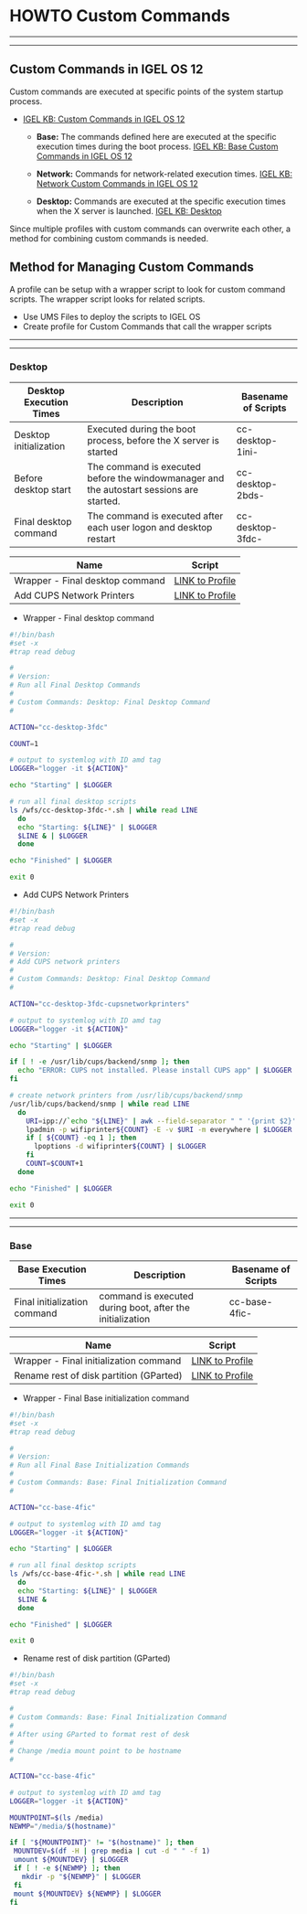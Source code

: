 # HOWTO Custom Commands

-----

-----

<!--
Comments
-->

## Custom Commands in IGEL OS 12

Custom commands are executed at specific points of the system startup process.

- [IGEL KB: Custom Commands in IGEL OS 12](https://kb.igel.com/en/igel-os-base-system/12.4/custom-commands-in-igel-os-12)

    - **Base:** The commands defined here are executed at the specific execution times during the boot process. [IGEL KB: Base Custom Commands in IGEL OS 12](https://kb.igel.com/en/igel-os-base-system/12.4/base-custom-commands-in-igel-os-12)

    - **Network:** Commands for network-related execution times. [IGEL KB: Network Custom Commands in IGEL OS 12](https://kb.igel.com/en/igel-os-base-system/12.4/network-custom-commands-in-igel-os-12)

    - **Desktop:** Commands are executed at the specific execution times when the X server is launched. [IGEL KB: Desktop](https://kb.igel.com/en/igel-os-base-system/12.4/desktop-1)

Since multiple profiles with custom commands can overwrite each other, a method for combining custom commands is needed.

## Method for Managing Custom Commands

A profile can be setup with a wrapper script to look for custom command scripts. The wrapper script looks for related scripts.

- Use UMS Files to deploy the scripts to IGEL OS
- Create profile for Custom Commands that call the wrapper scripts

-----

-----

### Desktop

| Desktop Execution Times | Description | Basename of Scripts |
|-------------------------|-------------|----------------------
| Desktop initialization | Executed during the boot process, before the X server is started | cc-desktop-1ini- |
| Before desktop start | The command is executed before the windowmanager and the autostart sessions are started. | cc-desktop-2bds- |
| Final desktop command | The command is executed after each user logon and desktop restart | cc-desktop-3fdc- |

| Name | Script |
|-------------|---------|
| Wrapper - Final desktop command | <a href="../Scripts/HOWTO-Custom-Commands-cc-desktop-3fdc.sh" download>LINK to Profile</a> |
| Add CUPS Network Printers | <a href="../Scripts/HOWTO-Custom-Commands-cc-desktop-3fdc-cupsnetworkprinters.sh" download>LINK to Profile</a> |

- Wrapper - Final desktop command

```bash linenums="1"
#!/bin/bash
#set -x
#trap read debug

#
# Version: 
# Run all Final Desktop Commands
#
# Custom Commands: Desktop: Final Desktop Command
#

ACTION="cc-desktop-3fdc"

COUNT=1

# output to systemlog with ID amd tag
LOGGER="logger -it ${ACTION}"

echo "Starting" | $LOGGER

# run all final desktop scripts
ls /wfs/cc-desktop-3fdc-*.sh | while read LINE
  do
  echo "Starting: ${LINE}" | $LOGGER
  $LINE & | $LOGGER
  done

echo "Finished" | $LOGGER

exit 0
```

- Add CUPS Network Printers

```bash linenums="1"
#!/bin/bash
#set -x
#trap read debug

#
# Version:
# Add CUPS network printers
#
# Custom Commands: Desktop: Final Desktop Command
#

ACTION="cc-desktop-3fdc-cupsnetworkprinters"

# output to systemlog with ID amd tag
LOGGER="logger -it ${ACTION}"

echo "Starting" | $LOGGER

if [ ! -e /usr/lib/cups/backend/snmp ]; then
  echo "ERROR: CUPS not installed. Please install CUPS app" | $LOGGER
fi

# create network printers from /usr/lib/cups/backend/snmp
/usr/lib/cups/backend/snmp | while read LINE
  do
    URI=ipp://`echo "${LINE}" | awk --field-separator " " '{print $2}' | sed -e 's|^.*//||' -e 's|[:/].*||'`/ipp/print
    lpadmin -p wifiprinter${COUNT} -E -v $URI -m everywhere | $LOGGER
    if [ ${COUNT} -eq 1 ]; then
      lpoptions -d wifiprinter${COUNT} | $LOGGER
    fi
    COUNT=$COUNT+1
  done

echo "Finished" | $LOGGER

exit 0
```

-----

-----

### Base

| Base Execution Times | Description | Basename of Scripts |
|-------------------------|-------------|----------------------
| Final initialization command | command is executed during boot, after the initialization | cc-base-4fic- |

| Name | Script |
|-------------|---------|
| Wrapper - Final initialization command | <a href="../Scripts/HOWTO-Custom-Commands-cc-base-4fic.sh" download>LINK to Profile</a> |
| Rename rest of disk partition (GParted) | <a href="../Scripts/HOWTO-Custom-Commands-cc-base-4fic-renamerestofdisk.sh" download>LINK to Profile</a> |

- Wrapper - Final Base initialization command

```bash linenums="1"
#!/bin/bash
#set -x
#trap read debug

#
# Version: 
# Run all Final Base Initialization Commands
#
# Custom Commands: Base: Final Initialization Command
#

ACTION="cc-base-4fic"

# output to systemlog with ID amd tag
LOGGER="logger -it ${ACTION}"

echo "Starting" | $LOGGER

# run all final desktop scripts
ls /wfs/cc-base-4fic-*.sh | while read LINE
  do
  echo "Starting: ${LINE}" | $LOGGER
  $LINE &
  done

echo "Finished" | $LOGGER

exit 0
```

- Rename rest of disk partition (GParted)

```bash linenums="1"
#!/bin/bash
#set -x
#trap read debug

# 
# Custom Commands: Base: Final Initialization Command
#
# After using GParted to format rest of desk
#
# Change /media mount point to be hostname
# 

ACTION="cc-base-4fic"

# output to systemlog with ID amd tag
LOGGER="logger -it ${ACTION}"

MOUNTPOINT=$(ls /media)
NEWMP="/media/$(hostname)"

if [ "${MOUNTPOINT}" != "$(hostname)" ]; then
 MOUNTDEV=$(df -H | grep media | cut -d " " -f 1)
 umount ${MOUNTDEV} | $LOGGER
 if [ ! -e ${NEWMP} ]; then
   mkdir -p "${NEWMP}" | $LOGGER
 fi
 mount ${MOUNTDEV} ${NEWMP} | $LOGGER
fi
```